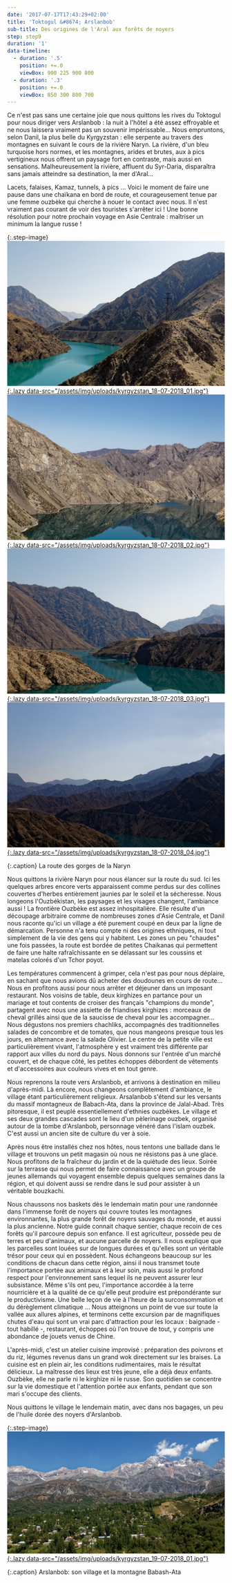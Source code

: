 ```yaml
---
date: '2017-07-17T17:43:29+02:00'
title: 'Toktogul &#8674; Arslanbob'
sub-title: Des origines de l'Aral aux forêts de noyers
step: step9
duration: '1'
data-timeline:
  - duration: '.5'
    position: +=.0
    viewBox: 900 225 900 800
  - duration: '.3'
    position: +=.0
    viewBox: 850 300 800 700
---
```

Ce n'est pas sans une certaine joie que nous quittons les rives du Toktogul pour nous diriger vers Arslanbob : la nuit à l'hôtel a été assez effroyable et ne nous laissera vraiment pas un souvenir impérissable... 
Nous empruntons, selon Danil, la plus belle du Kyrgyzstan : elle serpente au travers des montagnes en suivant le cours de la rivière Naryn. La rivière, d'un bleu turquoise hors normes, et les montagnes, arides et brutes, aux à pics vertigineux nous offrent un paysage fort en contraste, mais aussi en sensations. Malheureusement la rivière, affluent du Syr-Daria, disparaîtra sans jamais atteindre sa destination, la mer d'Aral...

Lacets, falaises, Kamaz, tunnels, à pics ... Voici le moment de faire une pause dans une chaïkana en bord de route, et courageusement tenue par une femme ouzbèke qui cherche à nouer le contact avec nous. Il n'est vraiment pas courant de voir des touristes s'arrêter ici ! Une bonne résolution pour notre prochain voyage en Asie Centrale : maîtriser un minimum la langue russe !

{:.step-image}
[![](/assets/img/uploads/kyrgyzstan_18-07-2018_01.jpg){:.lazy data-src="/assets/img/uploads/kyrgyzstan_18-07-2018_01.jpg"}](/assets/img/uploads/kyrgyzstan_18-07-2018_01.jpg "La route des gorges de la Naryn")
[![](/assets/img/uploads/kyrgyzstan_18-07-2018_02.jpg){:.lazy data-src="/assets/img/uploads/kyrgyzstan_18-07-2018_02.jpg"}](/assets/img/uploads/kyrgyzstan_18-07-2018_02.jpg "La route des gorges de la Naryn")
[![](/assets/img/uploads/kyrgyzstan_18-07-2018_03.jpg){:.lazy data-src="/assets/img/uploads/kyrgyzstan_18-07-2018_03.jpg"}](/assets/img/uploads/kyrgyzstan_18-07-2018_03.jpg "La route des gorges de la Naryn")
[![](/assets/img/uploads/kyrgyzstan_18-07-2018_04.jpg){:.lazy data-src="/assets/img/uploads/kyrgyzstan_18-07-2018_04.jpg"}](/assets/img/uploads/kyrgyzstan_18-07-2018_04.jpg "La route des gorges de la Naryn")

{:.caption}
La route des gorges de la Naryn

Nous quittons la rivière Naryn pour nous élancer sur la route du sud. Ici les quelques arbres encore verts apparaissent comme perdus sur des collines couvertes d'herbes entièrement jaunies par le soleil et la sécheresse. Nous longeons l'Ouzbékistan, les paysages et les visages changent, l'ambiance aussi ! La frontière Ouzbèke est assez inhospitalière. Elle résulte d'un découpage arbitraire comme de nombreuses zones d'Asie Centrale, et Danil nous raconte qu'ici un village a été purement coupé en deux par la ligne de démarcation. Personne n'a tenu compte ni des origines ethniques, ni tout simplement de la vie des gens qui y habitent.
Les zones un peu "chaudes" une fois passées, la route est bordée de petites Chaikanas qui permettent de faire une halte rafraîchissante en se délassant sur les coussins et matelas colorés d'un Tchor poyot. 

Les températures commencent à grimper, cela n'est pas pour nous déplaire, en sachant que nous avions dû acheter des doudounes en cours de route... 
Nous en profitons aussi pour nous arrêter et déjeuner dans un imposant restaurant. Nos voisins de table, deux kirghizes en partance pour un mariage et tout contents de croiser des français "champions du monde", partagent avec nous une assiette de friandises kirghizes : morceaux de cheval grillés ainsi que de la saucisse de cheval pour les accompagner... Nous dégustons nos premiers chachliks, accompagnés des traditionnelles salades de concombre et de tomates, que nous mangeons presque tous les jours, en alternance avec la salade Olivier. Le centre de la petite ville est particulièrement vivant, l'atmosphère y est vraiment très différente par rapport aux villes du nord du pays. Nous donnons sur l'entrée d'un marché couvert, et de chaque côté, les petites échoppes débordent de vêtements et d'accessoires aux couleurs vives et en tout genre.

Nous reprenons la route vers Arslanbob, et arrivons à destination en milieu d'après-midi. Là encore, nous changeons complètement d'ambiance, le village étant particulièrement religieux. Arsalanbob s'étend sur les versants du massif montagneux de Babach-Ata, dans la province de Jalal-Abad. Très pitoresque, il est peuplé essentiellement d'ethnies ouzbèkes. Le village et ses deux grandes cascades sont le lieu d'un pèlerinage ouzbek, organisé autour de la tombe d'Arslanbob, personnage vénéré dans l'islam ouzbek. C'est aussi un ancien site de culture du ver à soie.

Après nous être installés chez nos hôtes, nous tentons une ballade dans le village et trouvons un petit magasin où nous ne résistons pas à une glace. Nous profitons de la fraîcheur du jardin et de la quiétude des lieux. Soirée sur la terrasse qui nous permet de faire connaissance avec un groupe de jeunes allemands qui voyagent ensemble depuis quelques semaines dans la région, et qui doivent aussi se rendre dans le sud pour assister à un véritable bouzkachi. 

Nous chaussons nos baskets dès le lendemain matin pour une randonnée dans l'immense forêt de noyers qui couvre toutes les montagnes environnantes, la plus grande forêt de noyers sauvages du monde, et aussi la plus ancienne. Notre guide connait chaque sentier, chaque recoin de ces forêts qu'il parcoure depuis son enfance. Il est agriculteur, possède peu de terres et peu d'animaux, et aucune parcelle de noyers. Il nous explique que les parcelles sont louées sur de longues durées et qu'elles sont un véritable trésor pour ceux qui en possèdent. Nous échangeons beaucoup sur les conditions de chacun dans cette région, ainsi il nous transmet toute l'importance portée aux animaux et à leur soin, mais aussi le profond respect pour l'environnement sans lequel ils ne peuvent assurer leur subsistance. Même s'ils ont peu, l'importance accordée à la terre nourricière et à la qualité de ce qu'elle peut produire est prépondérante sur le productivisme. Une belle leçon de vie à l'heure de la surconsommation et du dérèglement climatique ... Nous atteignons un point de vue sur toute la vallée aux allures alpines, et terminons cette excursion par de magnifiques chutes d'eau qui sont un vrai parc d'attraction pour les locaux : baignade - tout habillé -, restaurant, échoppes où l'on trouve de tout, y compris une abondance de jouets venus de Chine.

L'après-midi, c'est un atelier cuisine improvisé : préparation des poivrons et du riz, légumes revenus dans un grand wok directement sur les braises. La cuisine est en plein air, les conditions rudimentaires, mais le résultat délicieux. La maîtresse des lieux est très jeune, elle a déjà deux enfants. Ouzbèke, elle ne parle ni le kirghize ni le russe. Son quotidien se concentre sur la vie domestique et l'attention portée aux enfants, pendant que son mari s'occupe des clients. 

Nous quittons le village le lendemain matin, avec dans nos bagages, un peu de l'huile dorée des noyers d'Arslanbob.

{:.step-image}
[![](/assets/img/uploads/kyrgyzstan_19-07-2018_01.jpg){:.lazy data-src="/assets/img/uploads/kyrgyzstan_19-07-2018_01.jpg"}](/assets/img/uploads/kyrgyzstan_19-07-2018_01.jpg "Arslanbob")

{:.caption}
Arslanbob: son village et la montagne Babash-Ata
